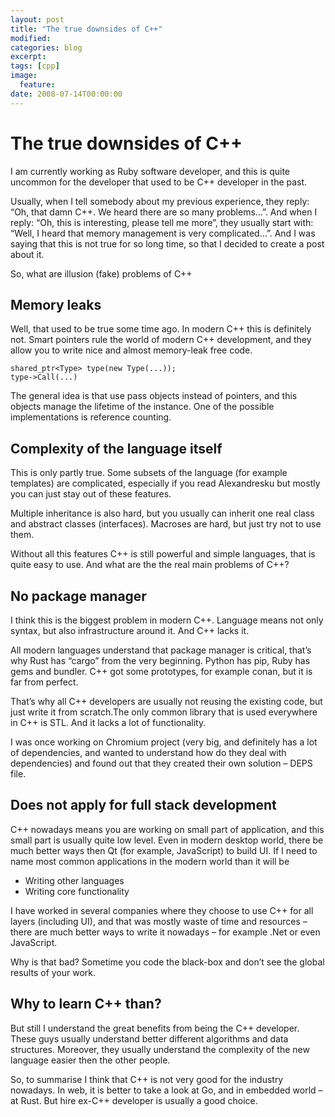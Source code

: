 ```yaml
---
layout: post
title: "The true downsides of C++"
modified:
categories: blog
excerpt:
tags: [cpp]
image:
  feature:
date: 2008-07-14T00:00:00
---
```

# The true downsides of C++

I am currently working as Ruby software developer, and this is quite uncommon for the developer that used to be C++ developer in the past.

Usually, when I tell somebody about my previous experience, they reply: “Oh, that damn C++. We heard there are so many problems…”. And when I reply: “Oh, this is interesting, please tell me more”, they usually start with: “Well, I heard that memory management is very complicated…”. And I was saying that this is not true for so long time, so that I decided to create a post about it.

So, what are illusion (fake) problems of C++

## Memory leaks

Well, that used to be true some time ago. In modern C++ this is definitely not. Smart pointers rule the world of modern C++ development, and they allow you to write nice and almost memory-leak free code.

```
shared_ptr<Type> type(new Type(...));
type->Call(...)
```

The general idea is that use pass objects instead of pointers, and this objects manage the lifetime of the instance. One of the possible implementations is reference counting.

## Complexity of the language itself

This is only partly true. Some subsets of the language (for example templates) are complicated, especially if you read Alexandresku but mostly you can just stay out of these features.

Multiple inheritance is also hard, but you usually can inherit one real class and abstract classes (interfaces). Macroses are hard, but just try not to use them.

Without all this features C++ is still powerful and simple languages, that is quite easy to use.
And what are the the real main problems of C++?

## No package manager

I think this is the biggest problem in modern C++. Language means not only syntax, but also infrastructure around it. And C++ lacks it.

All modern languages understand that package manager is critical, that’s why Rust has “cargo” from the very beginning. Python has pip, Ruby has gems and bundler. C++ got some prototypes, for example conan, but it is far from perfect.

That’s why all C++ developers are usually not reusing the existing code, but just write it from scratch.The only common library that is used everywhere in C++ is STL. And it lacks a lot of functionality.

I was once working on Chromium project (very big, and definitely has a lot of dependencies, and wanted to understand how do they deal with dependencies) and found out that they created their own solution – DEPS file.

## Does not apply for full stack development

C++ nowadays means you are working on small part of application, and this small part is usually quite low level. Even in modern desktop world, there be much better ways then Qt (for example, JavaScript) to build UI. If I need to name most common applications in the modern world than it will be

* Writing other languages
* Writing core functionality

I have worked in several companies where they choose to use C++ for all layers (including UI), and that was mostly waste of time and resources – there are much better ways to write it nowadays – for example .Net or even JavaScript.

Why is that bad? Sometime you code the black-box and don’t see the global results of your work.

## Why to learn C++ than?

But still I understand the great benefits from being the C++ developer. These guys usually understand better different algorithms and  data structures. Moreover, they usually understand the complexity of the new language easier then the other people.

So, to summarise I think that C++ is not very good for the industry nowadays. In web, it is better to take a look at Go, and in embedded world – at Rust. But hire ex-C++ developer is usually a good choice.
